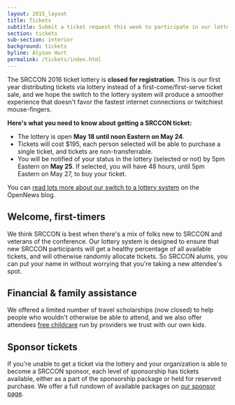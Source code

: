 ```yaml
---
layout: 2015_layout
title: Tickets
subtitle: Submit a ticket request this week to participate in our lottery for SRCCON 2016 tickets.
section: tickets
sub-section: interior
background: tickets
byline: Alyson Hurt
permalink: /tickets/index.html
---
```


The SRCCON 2016 ticket lottery is **closed for registration**. This is our first year distributing tickets via lottery instead of a first-come/first-serve ticket sale, and we hope the switch to the lottery system will produce a smoother experience that doesn't favor the fastest internet connections or twitchiest mouse-fingers.

**Here's what you need to know about getting a SRCCON ticket:**

* The lottery is open **May 18 until noon Eastern on May 24**.
* Tickets will cost $195, each person selected will be able to purchase a single ticket, and tickets are non-transferrable.
* You will be notified of your status in the lottery (selected or not) by 5pm Eastern on **May 25**. If selected, you will have 48 hours, until 5pm Eastern on May 27, to buy your ticket.

You can [read lots more about our switch to a lottery system](https://opennews.org/blog/srccon-tix/) on the OpenNews blog.

## Welcome, first-timers

We think SRCCON is best when there's a mix of folks new to SRCCON and veterans of the conference. Our lottery system is designed to ensure that new SRCCON participants will get a healthy percentage of all available tickets, and will otherwise randomly allocate tickets. So SRCCON alums, you can put your name in without worrying that you're taking a new attendee's spot.

## Financial & family assistance

We offered a limited number of travel scholarships (now closed) to help people who wouldn't otherwise be able to attend, and we also offer attendees [free childcare](/childcare) run by providers we trust with our own kids.

## Sponsor tickets

If you're unable to get a ticket via the lottery and your organization is able to become a SRCCON sponsor, each level of sponsorship has tickets available, either as a part of the sponsorship package or held for reserved purchase. We offer a full rundown of available packages on [our sponsor page](/sponsors).
